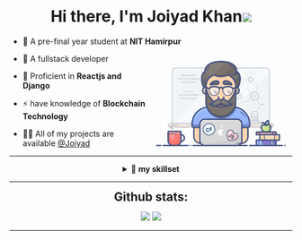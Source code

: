 <h1 align="center">Hi there, I'm Joiyad Khan<img width="30px" src="https://raw.githubusercontent.com/iampavangandhi/iampavangandhi/master/gifs/Hi.gif"></h1>

- 🏫 A pre-final year student at **NIT Hamirpur** <img align="right" style="width:16rem; height:auto" src="https://raw.githubusercontent.com/Elanza-48/Elanza-48/41a4790484e268102dfdab2b7c59d440d3ffafab/resources/img/geek.gif"/>

- 👯 A fullstack developer

- 🤝 Proficient in **Reactjs and Django**

- ⚡ have knowledge of **Blockchain Technology**

- 👨‍💻 All of my projects are available [@Joiyad](github.com/Joiyad)

---
<details align="center">
<summary>🔬 <strong>my skillset</strong></summary>
<div>
<h3 align="center">Languages</h3>
<p align="center">
    <img src="https://img.shields.io/badge/C%20programming-A8B9CC.svg?style=for-the-badge&logo=c&logoColor=white"
      alt="c"/>
    <img src="https://img.shields.io/badge/C++%20programming-A8B9CC.svg?style=for-the-badge&logo=cplusplus&logoColor=white" 
      alt="C++"/> 
    <img src="https://img.shields.io/badge/Javascript-F7DF1E.svg?style=for-the-badge&logo=javascript&logoColor=black"
      alt="javascript"/> 
    <img src="https://img.shields.io/badge/python-E34F26.svg?style=for-the-badge&logo=python&logoColor=white"
      alt="python"/> 
    <img src="https://img.shields.io/badge/typescript-3178C6.svg?style=for-the-badge&logo=typescript&logoColor=white"
      alt="typescript"/>
</p>

<h3 align="center">Frontend</h3>
<p align="center"> 
    <img src="https://img.shields.io/badge/html-E34F26.svg?style=for-the-badge&logo=html5&logoColor=white"
      alt="html5"/> 
    <img src="https://img.shields.io/badge/css-1572B6.svg?style=for-the-badge&logo=css3&logoColor=white"
      alt="css3"/>
    <img src="https://img.shields.io/badge/material%20UI-7952B3.svg?style=for-the-badge&logo=mui&logoColor=white"
      alt="material UI"/>
    <img src="https://img.shields.io/badge/reactjs-61DAFB.svg?style=for-the-badge&logo=react&logoColor=black"
      alt="react"/>  
    <img src="https://img.shields.io/badge/redux-764ABC.svg?style=for-the-badge&logo=redux&logoColor=white" alt="redux"/> 
    <img src="https://img.shields.io/badge/webpack-8DD6F9.svg?style=for-the-badge&logo=webpack&logoColor=black"
      alt="webpack"/>
</p>

<h3 align="center">Backend</h3>
<p align="center">
    <img src="https://img.shields.io/badge/node.js-339933.svg?style=for-the-badge&logo=nodedotjs&logoColor=white"
      alt="nodejs"/> 
    <img src="https://img.shields.io/badge/express-000000.svg?style=for-the-badge&logo=express&logoColor=white"
      alt="express" />
    <img src="https://img.shields.io/badge/django-009639.svg?style=for-the-badge&logo=django&logoColor=white" 
      alt="django"/> 
</p>

<h3 align="center">Database</h3>
<p align="center">
    <img src="https://img.shields.io/badge/sqlite-003B57.svg?style=for-the-badge&logo=sqlite&logoColor=white"
      alt="sqlite"/> 
    <img src="https://img.shields.io/badge/mongodb-47A248.svg?style=for-the-badge&logo=mongodb&logoColor=white"
      alt="mongodb"/> 
</p>

<h3 align="center">Cloud & Hosting:</h3>
<p align="center">
    <img src="https://img.shields.io/badge/firebase-FFCA28.svg?style=for-the-badge&logo=firebase&logoColor=black" alt="firebase"/>
    <img src="https://img.shields.io/badge/netlify-00C7B7.svg?style=for-the-badge&logo=netlify&logoColor=black" alt="firebase"/>
    <img src="https://img.shields.io/badge/heroku-430098.svg?style=for-the-badge&logo=heroku&logoColor=white"
      alt="heroku"/> 
</p>

<h3 align="center">Version Control & CI/CD</h3>
<p align="center">
    <img src="https://img.shields.io/badge/git-F05032.svg?style=for-the-badge&logo=git&logoColor=white"
      alt="git"/>
    <img src="https://img.shields.io/badge/github-181717.svg?style=for-the-badge&logo=github&logoColor=white" alt="github" />
    <a href="https://www.docker.com/" target="_blank">
    <img src="https://img.shields.io/badge/docker-2496ED.svg?style=for-the-badge&logo=docker&logoColor=white"
      alt="docker"/>
</p>

<h3 align="center">Preferred IDEs  & Tools :</h3>
<p align="center"> 
    <img src="https://img.shields.io/badge/vscode-007ACC.svg?style=for-the-badge&logo=visualstudiocode&logoColor=white" alt="vsCode"/>  
    <img src="https://img.shields.io/badge/postman-FF6C37.svg?style=for-the-badge&logo=postman&logoColor=white" alt="postman"/>
    <img src="https://img.shields.io/badge/ubuntu-E95420.svg?style=for-the-badge&logo=ubuntu&logoColor=white" alt="ubuntu"/>
</p>

----

<h3 align="center">Connect with me</h3>

<div style="margin-top:10px" align="center">
  <div>
    <a  href="https://www.linkedin.com/in/joiyad-khan-3ab0bb203/" target="_blank">
      <img src="https://img.shields.io/badge/Linked%20In-0A66C2.svg?style=for-the-badge&logo=linkedin&logoColor=white" alt="example"/>
    </a>
    <a href="https://twitter.com/joiyad_khan" target="_blank">
      <img src="https://img.shields.io/badge/Twitter-1DA1F2.svg?style=for-the-badge&logo=twitter&logoColor=white" alt="example"/>
    </a>
  </div>
  <div>
    <a  href="https://www.codechef.com/users/joy444" target="_blank">
      <img src="https://img.shields.io/badge/Codechef-5B4638.svg?style=for-the-badge&logo=codechef&logoColor=white" alt="example"/>
    </a>
    <a href="https://www.hackerrank.com/joiyadkhan75" target="_blank">
      <img src="https://img.shields.io/badge/Hackerrank-00EA64.svg?style=for-the-badge&logo=hackerrank&logoColor=black" alt="example"/>
    </a>
    <a href="https://leetcode.com/Joy_khan_444/" target="_blank">
      <img src="https://img.shields.io/badge/LeetCode-FFA116.svg?style=for-the-badge&logo=leetcode&logoColor=black" alt="example"/>
    </a>
  </div>
</div>
    </div>
    </details>

----

<div align="center">
<h2 align="center" style="margin: 5px 10px;">Github stats:</h2> 

[![](https://github-readme-streak-stats.herokuapp.com/?user=Joiyad&theme=material-palenight)](https://github.com/Joiyad)
[![](https://github-readme-stats.vercel.app/api/top-langs/?username=Joiyad&layout=compact&theme=vision-friendly-dark)](https://github.com/Joiyad/github-readme-stats)
</div>

----
